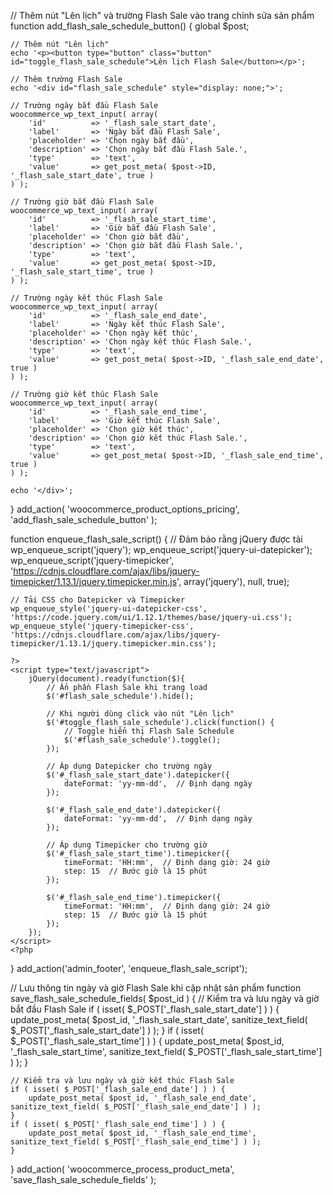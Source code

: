


// Thêm nút "Lên lịch" và trường Flash Sale vào trang chỉnh sửa sản phẩm
function add_flash_sale_schedule_button() {
    global $post;

    // Thêm nút "Lên lịch"
    echo '<p><button type="button" class="button" id="toggle_flash_sale_schedule">Lên lịch Flash Sale</button></p>';

    // Thêm trường Flash Sale
    echo '<div id="flash_sale_schedule" style="display: none;">';

    // Trường ngày bắt đầu Flash Sale
    woocommerce_wp_text_input( array(
        'id'          => '_flash_sale_start_date',
        'label'       => 'Ngày bắt đầu Flash Sale',
        'placeholder' => 'Chọn ngày bắt đầu',
        'description' => 'Chọn ngày bắt đầu Flash Sale.',
        'type'        => 'text',
        'value'       => get_post_meta( $post->ID, '_flash_sale_start_date', true )
    ) );

    // Trường giờ bắt đầu Flash Sale
    woocommerce_wp_text_input( array(
        'id'          => '_flash_sale_start_time',
        'label'       => 'Giờ bắt đầu Flash Sale',
        'placeholder' => 'Chọn giờ bắt đầu',
        'description' => 'Chọn giờ bắt đầu Flash Sale.',
        'type'        => 'text',
        'value'       => get_post_meta( $post->ID, '_flash_sale_start_time', true )
    ) );

    // Trường ngày kết thúc Flash Sale
    woocommerce_wp_text_input( array(
        'id'          => '_flash_sale_end_date',
        'label'       => 'Ngày kết thúc Flash Sale',
        'placeholder' => 'Chọn ngày kết thúc',
        'description' => 'Chọn ngày kết thúc Flash Sale.',
        'type'        => 'text',
        'value'       => get_post_meta( $post->ID, '_flash_sale_end_date', true )
    ) );

    // Trường giờ kết thúc Flash Sale
    woocommerce_wp_text_input( array(
        'id'          => '_flash_sale_end_time',
        'label'       => 'Giờ kết thúc Flash Sale',
        'placeholder' => 'Chọn giờ kết thúc',
        'description' => 'Chọn giờ kết thúc Flash Sale.',
        'type'        => 'text',
        'value'       => get_post_meta( $post->ID, '_flash_sale_end_time', true )
    ) );

    echo '</div>';
}
add_action( 'woocommerce_product_options_pricing', 'add_flash_sale_schedule_button' );



function enqueue_flash_sale_script() {
    // Đảm bảo rằng jQuery được tải
    wp_enqueue_script('jquery');
    wp_enqueue_script('jquery-ui-datepicker');
    wp_enqueue_script('jquery-timepicker', 'https://cdnjs.cloudflare.com/ajax/libs/jquery-timepicker/1.13.1/jquery.timepicker.min.js', array('jquery'), null, true);

    // Tải CSS cho Datepicker và Timepicker
    wp_enqueue_style('jquery-ui-datepicker-css', 'https://code.jquery.com/ui/1.12.1/themes/base/jquery-ui.css');
    wp_enqueue_style('jquery-timepicker-css', 'https://cdnjs.cloudflare.com/ajax/libs/jquery-timepicker/1.13.1/jquery.timepicker.min.css');

    ?>
    <script type="text/javascript">
        jQuery(document).ready(function($){
            // Ẩn phần Flash Sale khi trang load
            $('#flash_sale_schedule').hide();

            // Khi người dùng click vào nút "Lên lịch"
            $('#toggle_flash_sale_schedule').click(function() {
                // Toggle hiển thị Flash Sale Schedule
                $('#flash_sale_schedule').toggle();
            });

            // Áp dụng Datepicker cho trường ngày
            $('#_flash_sale_start_date').datepicker({
                dateFormat: 'yy-mm-dd',  // Định dạng ngày
            });

            $('#_flash_sale_end_date').datepicker({
                dateFormat: 'yy-mm-dd',  // Định dạng ngày
            });

            // Áp dụng Timepicker cho trường giờ
            $('#_flash_sale_start_time').timepicker({
                timeFormat: 'HH:mm',  // Định dạng giờ: 24 giờ
                step: 15  // Bước giờ là 15 phút
            });

            $('#_flash_sale_end_time').timepicker({
                timeFormat: 'HH:mm',  // Định dạng giờ: 24 giờ
                step: 15  // Bước giờ là 15 phút
            });
        });
    </script>
    <?php
}
add_action('admin_footer', 'enqueue_flash_sale_script');


// Lưu thông tin ngày và giờ Flash Sale khi cập nhật sản phẩm
function save_flash_sale_schedule_fields( $post_id ) {
    // Kiểm tra và lưu ngày và giờ bắt đầu Flash Sale
    if ( isset( $_POST['_flash_sale_start_date'] ) ) {
        update_post_meta( $post_id, '_flash_sale_start_date', sanitize_text_field( $_POST['_flash_sale_start_date'] ) );
    }
    if ( isset( $_POST['_flash_sale_start_time'] ) ) {
        update_post_meta( $post_id, '_flash_sale_start_time', sanitize_text_field( $_POST['_flash_sale_start_time'] ) );
    }

    // Kiểm tra và lưu ngày và giờ kết thúc Flash Sale
    if ( isset( $_POST['_flash_sale_end_date'] ) ) {
        update_post_meta( $post_id, '_flash_sale_end_date', sanitize_text_field( $_POST['_flash_sale_end_date'] ) );
    }
    if ( isset( $_POST['_flash_sale_end_time'] ) ) {
        update_post_meta( $post_id, '_flash_sale_end_time', sanitize_text_field( $_POST['_flash_sale_end_time'] ) );
    }
}
add_action( 'woocommerce_process_product_meta', 'save_flash_sale_schedule_fields' );

